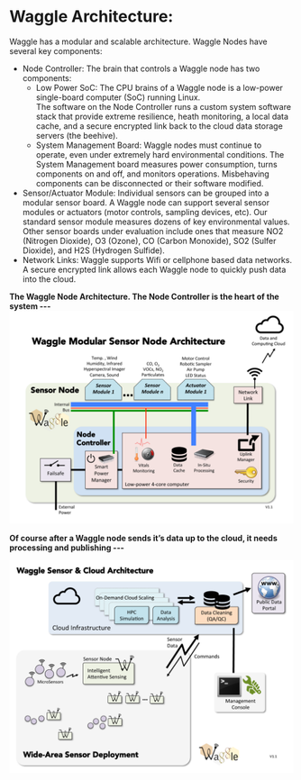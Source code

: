 # Waggle Architecture:
Waggle has a modular and scalable architecture.  Waggle Nodes have several key components:
  * Node Controller: The brain that controls a Waggle node has two components:
    * Low Power SoC: The CPU brains of a Waggle node is a low-power single-board computer (SoC) running Linux.  
    The software on the Node Controller runs a custom system software stack that provide extreme resilience, heath monitoring, a local data cache, and a secure encrypted link back to the cloud data storage servers (the beehive).
    * System Management Board: Waggle nodes must continue to operate, even under extremely hard environmental conditions.  The System Management board measures power consumption, turns components on and off, and monitors operations.  Misbehaving components can be disconnected or their software modified.
  * Sensor/Actuator Module: Individual sensors can be grouped into a modular sensor board.  A Waggle node can support several sensor modules or actuators (motor controls, sampling devices, etc).  Our standard sensor module measures dozens of key environmental values. Other sensor boards under evaluation include ones that measure NO2 (Nitrogen Dioxide), O3 (Ozone), CO (Carbon Monoxide), SO2 (Sulfer Dioxide), and H2S  (Hydrogen Sulfide).
  * Network Links: Waggle supports Wifi or cellphone based data networks.  A secure encrypted link allows each Waggle node to quickly push data into the cloud.


__The Waggle Node Architecture. The Node Controller is the heart of the system ---__
<img src="./docs/images/Waggle-Node-Architecture.png" width="800">

__Of course after a Waggle node sends it’s data up to the cloud, it needs processing and publishing ---__

<img src="./docs/images/Waggle-Architecture.png " width="800">
